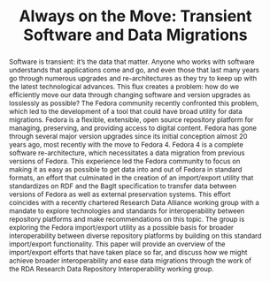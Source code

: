 ---
abstract: 'Software is transient: it’s the data that matter. Anyone who works with
  software understands that applications come and go, and even those that last many
  years go through numerous upgrades and re-architectures as they try to keep up with
  the latest technological advances. This flux creates a problem: how do we efficiently
  move our data through changing software and version upgrades as losslessly as possible?
  The Fedora community recently confronted this problem, which led to the development
  of a tool that could have broad utility for data migrations.

  Fedora is a flexible, extensible, open source repository platform for managing,
  preserving, and providing access to digital content. Fedora has gone through several
  major version upgrades since its initial conception almost 20 years ago, most recently
  with the move to Fedora 4. Fedora 4 is a complete software re-architecture, which
  necessitates a data migration from previous versions of Fedora. This experience
  led the Fedora community to focus on making it as easy as possible to get data into
  and out of Fedora in standard formats, an effort that culminated in the creation
  of an import/export utility that standardizes on RDF and the BagIt specification
  to transfer data between versions of Fedora as well as external preservation systems.
  This effort coincides with a recently chartered Research Data Alliance working group
  with a mandate to explore technologies and standards for interoperability between
  repository platforms and make recommendations on this topic. The group is exploring
  the Fedora import/export utility as a possible basis for broader interoperability
  between diverse repository platforms by building on this standard import/export
  functionality. This paper will provide an overview of the import/export efforts
  that have taken place so far, and discuss how we might achieve broader interoperability
  and ease data migrations through the work of the RDA Research Data Repository Interoperability
  working group.'
creators:
- Wilcox, David
date: null
document_url: https://services.phaidra.univie.ac.at/api/object/o:931092/download
grand_parent: iPRES
institutions: []
keywords:
- kyoto
landing_page_url: https://phaidra.univie.ac.at/o:931092
language: eng
layout: publication
license: CC BY-SA 4.0 International
notes_url: null
parent: iPRES 2017
publication_type: paper
size: 85650
slides_url: null
source_name: iPRES
stream_url: null
title: 'Always on the Move: Transient Software and Data Migrations'
year: 2017
---